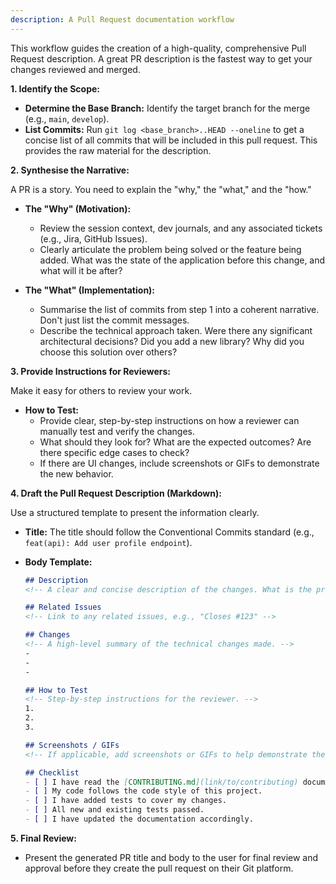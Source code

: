 ```yaml
---
description: A Pull Request documentation workflow
---
```

This workflow guides the creation of a high-quality, comprehensive Pull Request description. A great PR description is the fastest way to get your changes reviewed and merged.

**1. Identify the Scope:**

* **Determine the Base Branch:** Identify the target branch for the merge (e.g., `main`, `develop`).
* **List Commits:** Run `git log <base_branch>..HEAD --oneline` to get a concise list of all commits that will be included in this pull request. This provides the raw material for the description.

**2. Synthesise the Narrative:**

A PR is a story. You need to explain the "why," the "what," and the "how."

* **The "Why" (Motivation):**
  * Review the session context, dev journals, and any associated tickets (e.g., Jira, GitHub Issues).
  * Clearly articulate the problem being solved or the feature being added. What was the state of the application before this change, and what will it be after?

* **The "What" (Implementation):**
  * Summarise the list of commits from step 1 into a coherent narrative. Don't just list the commit messages.
  * Describe the technical approach taken. Were there any significant architectural decisions? Did you add a new library? Why did you choose this solution over others?

**3. Provide Instructions for Reviewers:**

Make it easy for others to review your work.

* **How to Test:**
  * Provide clear, step-by-step instructions on how a reviewer can manually test and verify the changes.
  * What should they look for? What are the expected outcomes? Are there specific edge cases to check?
  * If there are UI changes, include screenshots or GIFs to demonstrate the new behavior.

**4. Draft the Pull Request Description (Markdown):**

Use a structured template to present the information clearly.

* **Title:** The title should follow the Conventional Commits standard (e.g., `feat(api): Add user profile endpoint`).
* **Body Template:**

    ```markdown
    ## Description
    <!-- A clear and concise description of the changes. What is the problem and what is the solution? -->

    ## Related Issues
    <!-- Link to any related issues, e.g., "Closes #123" -->

    ## Changes
    <!-- A high-level summary of the technical changes made. -->
    -
    -
    -

    ## How to Test
    <!-- Step-by-step instructions for the reviewer. -->
    1.
    2.
    3.

    ## Screenshots / GIFs
    <!-- If applicable, add screenshots or GIFs to help demonstrate the changes. -->

    ## Checklist
    - [ ] I have read the [CONTRIBUTING.md](link/to/contributing) document.
    - [ ] My code follows the code style of this project.
    - [ ] I have added tests to cover my changes.
    - [ ] All new and existing tests passed.
    - [ ] I have updated the documentation accordingly.
    ```

**5. Final Review:**

* Present the generated PR title and body to the user for final review and approval before they create the pull request on their Git platform.